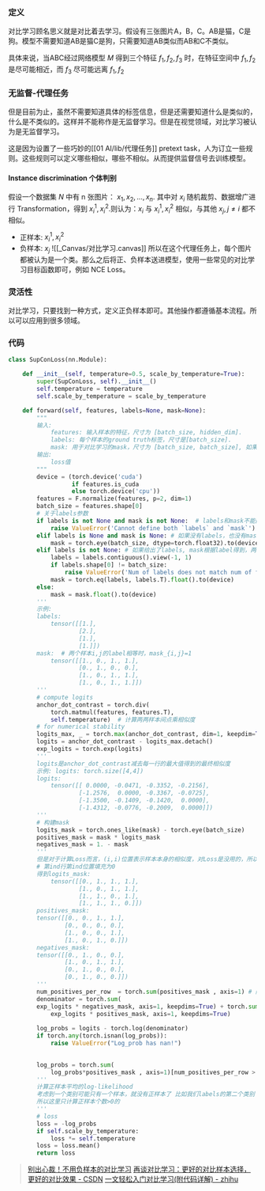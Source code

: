 ### 定义
对比学习顾名思义就是对比着去学习。假设有三张图片A，B，C。AB是猫，C是狗。模型不需要知道AB是猫C是狗，只需要知道AB类似而AB和C不类似。

具体来说，当ABC经过网络模型 $M$ 得到三个特征 $f_1, f_2, f_3$ 时，在特征空间中 $f_1, f_2$ 是尽可能相近，而 $f_3$ 尽可能远离 $f_1, f_2$


### 无监督-代理任务
但是目前为止，虽然不需要知道具体的标签信息，但是还需要知道什么是类似的，什么是不类似的。这样并不能称作是无监督学习。但是在视觉领域，对比学习被认为是无监督学习。

这是因为设置了一些巧妙的[[01 AI/lib/代理任务]] pretext task，人为订立一些规则。这些规则可以定义哪些相似，哪些不相似。从而提供监督信号去训练模型。

#### Instance discrimination 个体判别
假设一个数据集 $N$ 中有 n 张图片： $x_1, x_2, ..., x_n$. 其中对 $x_i$ 随机裁剪、数据增广进行 Transformation，得到 $x_i^1, x_i^2$.则认为：$x_i$ 与 $x_i^1, x_i^2$ 相似，与其他 $x_j,j \ne i$ 都不相似。
- 正样本: $x_i^1, x_i^2$ 
- 负样本: $x_j$ 
![[_Canvas/对比学习.canvas]]
所以在这个代理任务上，每个图片都被认为是一个类。那么之后将正、负样本送进模型，使用一些常见的对比学习目标函数即可，例如 NCE Loss。

### 灵活性
对比学习，只要找到一种方式，定义正负样本即可。其他操作都遵循基本流程。所以可以应用到很多领域。



### 代码

```python
class SupConLoss(nn.Module):

    def __init__(self, temperature=0.5, scale_by_temperature=True):
        super(SupConLoss, self).__init__()
        self.temperature = temperature
        self.scale_by_temperature = scale_by_temperature

    def forward(self, features, labels=None, mask=None):
        """
        输入:
            features: 输入样本的特征，尺寸为 [batch_size, hidden_dim].
            labels: 每个样本的ground truth标签，尺寸是[batch_size].
            mask: 用于对比学习的mask，尺寸为 [batch_size, batch_size], 如果样本i和j属于同一个label，那么mask_{i,j}=1 
        输出:
            loss值
        """
        device = (torch.device('cuda')
                  if features.is_cuda
                  else torch.device('cpu'))
        features = F.normalize(features, p=2, dim=1)
        batch_size = features.shape[0]
        # 关于labels参数
        if labels is not None and mask is not None:  # labels和mask不能同时定义值，因为如果有label，那么mask是需要根据Label得到的
            raise ValueError('Cannot define both `labels` and `mask`') 
        elif labels is None and mask is None: # 如果没有labels，也没有mask，就是无监督学习，mask是对角线为1的矩阵，表示(i,i)属于同一类
            mask = torch.eye(batch_size, dtype=torch.float32).to(device)
        elif labels is not None: # 如果给出了labels, mask根据label得到，两个样本i,j的label相等时，mask_{i,j}=1
            labels = labels.contiguous().view(-1, 1)
            if labels.shape[0] != batch_size:
                raise ValueError('Num of labels does not match num of features')
            mask = torch.eq(labels, labels.T).float().to(device)
        else:
            mask = mask.float().to(device)
        '''
        示例: 
        labels: 
            tensor([[1.],
                    [2.],
                    [1.],
                    [1.]])
        mask:  # 两个样本i,j的label相等时，mask_{i,j}=1
            tensor([[1., 0., 1., 1.],
                    [0., 1., 0., 0.],
                    [1., 0., 1., 1.],
                    [1., 0., 1., 1.]]) 
        '''
        # compute logits
        anchor_dot_contrast = torch.div(
            torch.matmul(features, features.T),
            self.temperature)  # 计算两两样本间点乘相似度
        # for numerical stability
        logits_max, _ = torch.max(anchor_dot_contrast, dim=1, keepdim=True)
        logits = anchor_dot_contrast - logits_max.detach()
        exp_logits = torch.exp(logits)
        '''
        logits是anchor_dot_contrast减去每一行的最大值得到的最终相似度
        示例: logits: torch.size([4,4])
        logits:
            tensor([[ 0.0000, -0.0471, -0.3352, -0.2156],
                    [-1.2576,  0.0000, -0.3367, -0.0725],
                    [-1.3500, -0.1409, -0.1420,  0.0000],
                    [-1.4312, -0.0776, -0.2009,  0.0000]])       
        '''
        # 构建mask 
        logits_mask = torch.ones_like(mask) - torch.eye(batch_size)     
        positives_mask = mask * logits_mask
        negatives_mask = 1. - mask
        '''
        但是对于计算Loss而言，(i,i)位置表示样本本身的相似度，对Loss是没用的，所以要mask掉
        # 第ind行第ind位置填充为0
        得到logits_mask:
            tensor([[0., 1., 1., 1.],
                    [1., 0., 1., 1.],
                    [1., 1., 0., 1.],
                    [1., 1., 1., 0.]])
        positives_mask:
        tensor([[0., 0., 1., 1.],
                [0., 0., 0., 0.],
                [1., 0., 0., 1.],
                [1., 0., 1., 0.]])
        negatives_mask:
        tensor([[0., 1., 0., 0.],
                [1., 0., 1., 1.],
                [0., 1., 0., 0.],
                [0., 1., 0., 0.]])
        '''        
        num_positives_per_row  = torch.sum(positives_mask , axis=1) # 除了自己之外，正样本的个数  [2 0 2 2]       
        denominator = torch.sum(
        exp_logits * negatives_mask, axis=1, keepdims=True) + torch.sum(
            exp_logits * positives_mask, axis=1, keepdims=True)  
        
        log_probs = logits - torch.log(denominator)
        if torch.any(torch.isnan(log_probs)):
            raise ValueError("Log_prob has nan!")
        

        log_probs = torch.sum(
            log_probs*positives_mask , axis=1)[num_positives_per_row > 0] / num_positives_per_row[num_positives_per_row > 0]
        '''
        计算正样本平均的log-likelihood
        考虑到一个类别可能只有一个样本，就没有正样本了 比如我们labels的第二个类别 labels[1,2,1,1]
        所以这里只计算正样本个数>0的    
        '''
        # loss
        loss = -log_probs
        if self.scale_by_temperature:
            loss *= self.temperature
        loss = loss.mean()
        return loss
```



> [别出心裁！不用负样本的对比学习](https://xie.infoq.cn/article/fb14904f72c5b74e598fbaceb)
> [再谈对比学习：更好的对比样本选择，更好的对比效果 - CSDN](https://blog.csdn.net/c9Yv2cf9I06K2A9E/article/details/120984199)
> [一文轻松入门对比学习(附代码详解) - zhihu](https://zhuanlan.zhihu.com/p/442415516)

